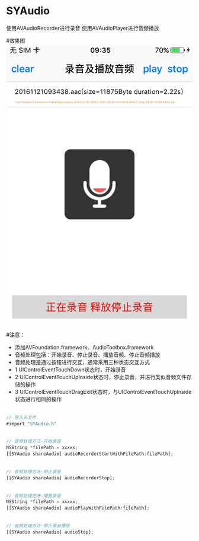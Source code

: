 # SYAudio
使用AVAudioRecorder进行录音
使用AVAudioPlayer进行音频播放

#效果图
![audioImage.gif](./audioImage.gif)


#注意：
 * 添加AVFoundation.framework、AudioToolbox.framework
 * 音频处理包括：开始录音、停止录音、播放音频、停止音频播放
 * 音频处理是通过按钮进行交互，通常采用三种状态交互方式
  * 1 UIControlEventTouchDown状态时，开始录音
  * 2 UIControlEventTouchUpInside状态时，停止录音，并进行类似音频文件存储的操作
  * 3 UIControlEventTouchDragExit状态时，与UIControlEventTouchUpInside状态进行相同的操作

~~~ javascript

// 导入头文件
#import "SYAudio.h"

~~~ 

~~~ javascript

// 音频处理方法-开始录音        
NSString *filePath = xxxxx;
[[SYAudio shareAudio] audioRecorderStartWithFilePath:filePath];

~~~

~~~ javascript

// 音频处理方法-停止录音        
[[SYAudio shareAudio] audioRecorderStop];

~~~

~~~ javascript

// 音频处理方法-播放录音  
NSString *filePath = xxxxx;
[[SYAudio shareAudio] audioPlayWithFilePath:filePath];

~~~

~~~ javascript

// 音频处理方法-停止录音播放        
[[SYAudio shareAudio] audioStop];

~~~

